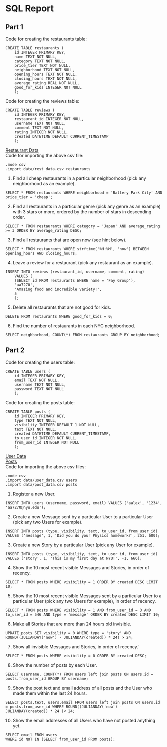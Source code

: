 # SQL Report

## Part 1
Code for creating the restaurants table: 
```
CREATE TABLE restaurants (
    id INTEGER PRIMARY KEY,
    name TEXT NOT NULL,
    category TEXT NOT NULL,
    price_tier TEXT NOT NULL,
    neighborhood TEXT NOT NULL,
    opening_hours TEXT NOT NULL,
    closing_hours TEXT NOT NULL,
    average_rating REAL NOT NULL,
    good_for_kids INTEGER NOT NULL
    );
```

Code for creating the reviews table: 
```
CREATE TABLE reviews (
    id INTEGER PRIMARY KEY,
    restaurant_id INTEGER NOT NULL,
    username TEXT NOT NULL,
    comment TEXT NOT NULL,
    rating INTEGER NOT NULL,
    created DATETIME DEFAULT CURRENT_TIMESTAMP
    );
```
[Restaurant Data](data/rest_data.csv) \
Code for importing the above csv file:
``` 
.mode csv
.import data/rest_data.csv restaurants
```

1. Find all cheap restaurants in a particular neighborhood (pick any neighborhood as an example).
```
SELECT * FROM restaurants WHERE neighborhood = 'Battery Park City' AND price_tier = 'cheap';
```

2. Find all restaurants in a particular genre (pick any genre as an example) with 3 stars or more, ordered by the number of stars in descending order.
```
SELECT * FROM restaurants WHERE category = 'Japan' AND average_rating >= 3 ORDER BY average_rating DESC;
```

3. Find all restaurants that are open now (see hint below).
```
SELECT * FROM restaurants WHERE strftime('%H:%M', 'now') BETWEEN opening_hours AND closing_hours;
```

4. Leave a review for a restaurant (pick any restaurant as an example).
```
INSERT INTO reviews (restaurant_id, username, comment, rating)
    VALUES (
    (SELECT id FROM restaurants WHERE name = 'Fay Group'),
    'aa7270',
    'Amazing food and incredible variety!',
    5
    );
```

5. Delete all restaurants that are not good for kids.
```
DELETE FROM restaurants WHERE good_for_kids = 0;
```

6. Find the number of restaurants in each NYC neighborhood.
```
SELECT neighborhood, COUNT(*) FROM restaurants GROUP BY neighborhood;
```

## Part 2
Code for creating the users table:
```
CREATE TABLE users (
    id INTEGER PRIMARY KEY,
    email TEXT NOT NULL,
    username TEXT NOT NULL,
    password TEXT NOT NULL
    );
```

Code for creating the posts table:
```
CREATE TABLE posts (
    id INTEGER PRIMARY KEY,
    type TEXT NOT NULL,
    visibility INTEGER DEFAULT 1 NOT NULL,
    text TEXT NOT NULL,
    created DATETIME DEFAULT CURRENT_TIMESTAMP,
    to_user_id INTEGER NOT NULL, 
    from_user_id INTEGER NOT NULL
    );
```
[User Data](data/user_data.csv) \
[Posts](data/post_data.csv) \
Code for importing the above csv files: 
```
.mode csv
.import data/user_data.csv users
.import data/post_data.csv posts
```

1. Register a new User.
```
INSERT INTO users (username, password, email) VALUES ('aalex', '1234', 'aa7270@nyu.edu');
```

2. Create a new Message sent by a particular User to a particular User (pick any two Users for example).
```
INSERT INTO posts (type, visibility, text, to_user_id, from_user_id)
VALUES ('message', 1, 'Did you do your Physics homework?', 251, 600);
```

3. Create a new Story by a particular User (pick any User for example).
```
INSERT INTO posts (type, visibility, text, to_user_id, from_user_id)
VALUES ('story', 1, 'This is my first day at NYU!', -1, 666);
```

4. Show the 10 most recent visible Messages and Stories, in order of recency.
```
SELECT * FROM posts WHERE visibility = 1 ORDER BY created DESC LIMIT 10;
```

5. Show the 10 most recent visible Messages sent by a particular User to a particular User (pick any two Users for example), in order of recency.
```
SELECT * FROM posts WHERE visibility = 1 AND from_user_id = 3 AND to_user_id = 546 AND type = 'message' ORDER BY created DESC LIMIT 10;
```

6. Make all Stories that are more than 24 hours old invisible.
```
UPDATE posts SET visibility = 0 WHERE type = 'story' AND ROUND((JULIANDAY('now') - JULIANDAY(created)) * 24) > 24;
```

7. Show all invisible Messages and Stories, in order of recency.`
```
SELECT * FROM posts WHERE visibility = 0 ORDER BY created DESC;
```

8. Show the number of posts by each User.
```
SELECT username, COUNT(*) FROM users left join posts ON users.id = posts.from_user_id GROUP BY username;
```

9. Show the post text and email address of all posts and the User who made them within the last 24 hours.
```
SELECT posts.text, users.email FROM users left join posts ON users.id = posts.from_user_id WHERE ROUND((JULIANDAY('now') - JULIANDAY(created)) * 24 )< 24;
```

10. Show the email addresses of all Users who have not posted anything yet.
```
SELECT email FROM users
WHERE id NOT IN (SELECT from_user_id FROM posts);
```

